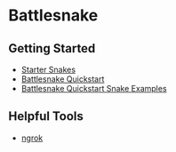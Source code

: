 # Battlesnake 

## Getting Started
* [Starter Snakes](https://github.com/topics/starter-snake)
* [Battlesnake Quickstart](https://github.com/pambrose/battlesnake-quickstart)
* [Battlesnake Quickstart Snake Examples](https://github.com/pambrose/battlesnake-examples)

## Helpful Tools
* [ngrok](https://ngrok.com)
